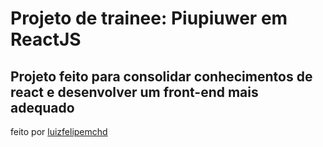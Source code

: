 # Projeto de trainee: Piupiuwer em ReactJS
## Projeto feito para consolidar conhecimentos de react e desenvolver um front-end mais adequado
feito por [luizfelipemchd](https://github.com/luizfelipemchd)
